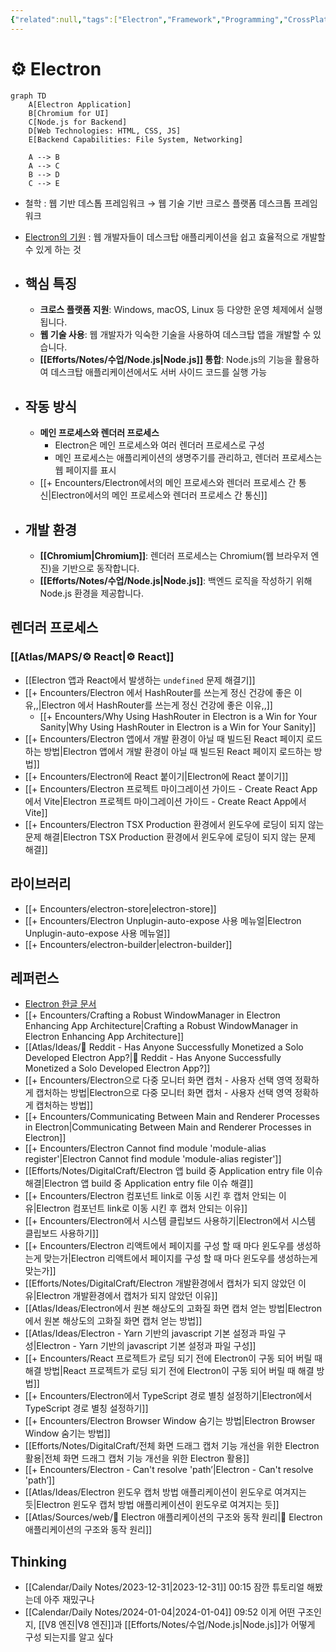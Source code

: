 ```yaml
---
{"related":null,"tags":["Electron","Framework","Programming","CrossPlatform","WebTechnologies","개발/프로젝트"],"aliases":"일렉트론,⚙️ Electron","link":null,"up":null,"persona":null,"index":null,"date_created":"2023-12-30","date_modified":"2024-03-16","dg-publish":true,"dg-path":"MOC/Electron.md","permalink":"/moc/electron/","dgPassFrontmatter":true,"noteIcon":"1","created":"2023-12-30T23:43:50.295+09:00","updated":"2024-03-16T19:19:47.249+09:00"}
---
```


# ⚙️ Electron

```mermaid
graph TD
    A[Electron Application]
    B[Chromium for UI]
    C[Node.js for Backend]
    D[Web Technologies: HTML, CSS, JS]
    E[Backend Capabilities: File System, Networking]

    A --> B
    A --> C
    B --> D
    C --> E
```
- 철학 : 웹 기반 데스톱 프레임워크 → 웹 기술 기반 크로스 플랫폼 데스크톱 프레임워크

- [Electron의 기원](https://www.electronjs.org/blog/10-years-of-electron) : 웹 개발자들이 데스크탑 애플리케이션을 쉽고 효율적으로 개발할 수 있게 하는 것

- ## 핵심 특징
	- **크로스 플랫폼 지원**: Windows, macOS, Linux 등 다양한 운영 체제에서 실행됩니다.
	- **웹 기술 사용**: 웹 개발자가 익숙한 기술을 사용하여 데스크탑 앱을 개발할 수 있습니다.
	- **[[Efforts/Notes/수업/Node.js\|Node.js]] 통합**: Node.js의 기능을 활용하여 데스크탑 애플리케이션에서도 서버 사이드 코드를 실행 가능

- ## 작동 방식
	- **메인 프로세스와 렌더러 프로세스**
		- Electron은 메인 프로세스와 여러 렌더러 프로세스로 구성
		- 메인 프로세스는 애플리케이션의 생명주기를 관리하고, 렌더러 프로세스는 웹 페이지를 표시
	- [[+ Encounters/Electron에서의 메인 프로세스와 렌더러 프로세스 간 통신\|Electron에서의 메인 프로세스와 렌더러 프로세스 간 통신]]

- ## 개발 환경
	- **[[Chromium\|Chromium]]**: 렌더러 프로세스는 Chromium(웹 브라우저 엔진)을 기반으로 동작합니다.
	- **[[Efforts/Notes/수업/Node.js\|Node.js]]**: 백엔드 로직을 작성하기 위해 Node.js 환경을 제공합니다.

## 렌더러 프로세스
### [[Atlas/MAPS/⚙️ React\|⚙️ React]]
- [[Electron 앱과 React에서 발생하는 `undefined` 문제 해결기]]
- [[+ Encounters/Electron 에서 HashRouter를 쓰는게 정신 건강에 좋은 이유,,\|Electron 에서 HashRouter를 쓰는게 정신 건강에 좋은 이유,,]]
	- [[+ Encounters/Why Using HashRouter in Electron is a Win for Your Sanity\|Why Using HashRouter in Electron is a Win for Your Sanity]]
- [[+ Encounters/Electron 앱에서 개발 환경이 아닐 때 빌드된 React 페이지 로드하는 방법\|Electron 앱에서 개발 환경이 아닐 때 빌드된 React 페이지 로드하는 방법]]
- [[+ Encounters/Electron에 React 붙이기\|Electron에 React 붙이기]]
- [[+ Encounters/Electron 프로젝트 마이그레이션 가이드 - Create React App에서 Vite\|Electron 프로젝트 마이그레이션 가이드 - Create React App에서 Vite]]
- [[+ Encounters/Electron TSX Production 환경에서 윈도우에 로딩이 되지 않는 문제 해결\|Electron TSX Production 환경에서 윈도우에 로딩이 되지 않는 문제 해결]]

## 라이브러리
- [[+ Encounters/electron-store\|electron-store]]
- [[+ Encounters/Electron Unplugin-auto-expose 사용 메뉴얼\|Electron Unplugin-auto-expose 사용 메뉴얼]]
- [[+ Encounters/electron-builder\|electron-builder]]
## 레퍼런스
- [Electron 한글 문서](https://tinydew4.gitbooks.io/electron-ko/content/?q=)
- [[+ Encounters/Crafting a Robust WindowManager in Electron Enhancing App Architecture\|Crafting a Robust WindowManager in Electron Enhancing App Architecture]]
- [[Atlas/Ideas/📜 Reddit - Has Anyone Successfully Monetized a Solo Developed Electron App?\|📜 Reddit - Has Anyone Successfully Monetized a Solo Developed Electron App?]]
- [[+ Encounters/Electron으로 다중 모니터 화면 캡처 - 사용자 선택 영역 정확하게 캡처하는 방법\|Electron으로 다중 모니터 화면 캡처 - 사용자 선택 영역 정확하게 캡처하는 방법]]
- [[+ Encounters/Communicating Between Main and Renderer Processes in Electron\|Communicating Between Main and Renderer Processes in Electron]]
- [[+ Encounters/Electron Cannot find module 'module-alias register'\|Electron Cannot find module 'module-alias register']]
- [[Efforts/Notes/DigitalCraft/Electron 앱 build 중 Application entry file 이슈 해결\|Electron 앱 build 중 Application entry file 이슈 해결]]
- [[+ Encounters/Electron 컴포넌트 link로 이동 시킨 후 캡처 안되는 이유\|Electron 컴포넌트 link로 이동 시킨 후 캡처 안되는 이유]]
- [[+ Encounters/Electron에서 시스템 클립보드 사용하기\|Electron에서 시스템 클립보드 사용하기]]
- [[+ Encounters/Electron 리액트에서 페이지를 구성 할 때 마다 윈도우를 생성하는게 맞는가\|Electron 리액트에서 페이지를 구성 할 때 마다 윈도우를 생성하는게 맞는가]]
- [[Efforts/Notes/DigitalCraft/Electron  개발환경에서 캡처가 되지 않았던 이유\|Electron  개발환경에서 캡처가 되지 않았던 이유]]
- [[Atlas/Ideas/Electron에서 원본 해상도의 고화질 화면 캡처 얻는 방법\|Electron에서 원본 해상도의 고화질 화면 캡처 얻는 방법]]
- [[Atlas/Ideas/Electron - Yarn 기반의 javascript 기본 설정과 파일 구성\|Electron - Yarn 기반의 javascript 기본 설정과 파일 구성]]
- [[+ Encounters/React 프로젝트가 로딩 되기 전에 Electron이 구동 되어 버릴 때 해결 방법\|React 프로젝트가 로딩 되기 전에 Electron이 구동 되어 버릴 때 해결 방법]]
- [[+ Encounters/Electron에서 TypeScript 경로 별칭 설정하기\|Electron에서 TypeScript 경로 별칭 설정하기]]
- [[+ Encounters/Electron Browser Window 숨기는 방법\|Electron Browser Window 숨기는 방법]]
- [[Efforts/Notes/DigitalCraft/전체 화면 드래그 캡처 기능 개선을 위한 Electron 활용\|전체 화면 드래그 캡처 기능 개선을 위한 Electron 활용]]
- [[+ Encounters/Electron - Can't resolve 'path’\|Electron - Can't resolve 'path’]]
- [[Atlas/Ideas/Electron 윈도우 캡처 방법  애플리케이션이 윈도우로 여겨지는 듯\|Electron 윈도우 캡처 방법  애플리케이션이 윈도우로 여겨지는 듯]]
- [[Atlas/Sources/web/📎  Electron 애플리케이션의 구조와 동작 원리\|📎  Electron 애플리케이션의 구조와 동작 원리]]


## Thinking
- [[Calendar/Daily Notes/2023-12-31\|2023-12-31]] 00:15 잠깐 튜토리얼 해봤는데 아주 재밌구나
- [[Calendar/Daily Notes/2024-01-04\|2024-01-04]] 09:52 이게 어떤 구조인지, [[V8 엔진\|V8 엔진]]과 [[Efforts/Notes/수업/Node.js\|Node.js]]가 어떻게 구성 되는지를 알고 싶다

